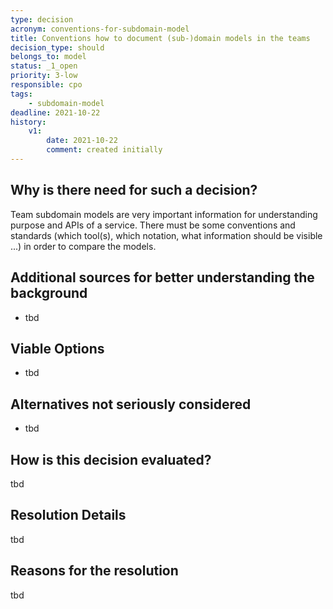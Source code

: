 ```yaml
---
type: decision
acronym: conventions-for-subdomain-model
title: Conventions how to document (sub-)domain models in the teams
decision_type: should
belongs_to: model
status: _1_open
priority: 3-low
responsible: cpo
tags: 
    - subdomain-model
deadline: 2021-10-22
history:
    v1:
        date: 2021-10-22
        comment: created initially      
---
```


## Why is there need for such a decision?

Team subdomain models are very important information for understanding purpose and APIs of a service. There 
must be some conventions and standards (which tool(s), which notation, what information should be visible ...) 
in order to compare the models. 

## Additional sources for better understanding the background

* tbd

## Viable Options

* tbd


## Alternatives not seriously considered

* tbd


## How is this decision evaluated?

tbd
 
## Resolution Details

tbd

## Reasons for the resolution

tbd

